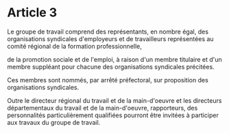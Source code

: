 # Article 3

Le groupe de travail comprend des représentants, en nombre égal, des organisations syndicales d'employeurs et de travailleurs représentées au comité régional de la formation professionnelle,

de la promotion sociale et de l'emploi, à raison d'un membre titulaire et d'un membre suppléant pour chacune des organisations syndicales précitées.

Ces membres sont nommés, par arrêté préfectoral, sur proposition des organisations syndicales.

Outre le directeur régional du travail et de la main-d'oeuvre et les directeurs départementaux du travail et de la main-d'oeuvre, rapporteurs, des personnalités particulièrement qualifiées pourront être invitées à participer aux travaux du groupe de travail.
